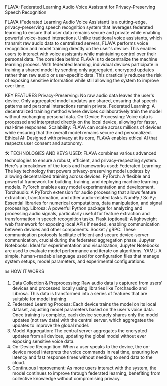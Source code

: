 FLAVA: Federated Learning Audio Voice Assistant for Privacy-Preserving Speech Recognition

FLAVA (Federated Learning Audio Voice Assistant) is a cutting-edge, privacy-preserving speech recognition system that leverages federated learning to ensure that user data remains secure and private while enabling powerful voice-based interactions. Unlike traditional voice assistants, which transmit raw audio data to centralized servers, FLAVA performs voice recognition and model training directly on the user's device. This enables users to interact with voice assistants while maintaining control over their personal data.
The core idea behind FLAVA is to decentralize the machine learning process. With federated learning, individual devices participate in training a shared model by sending only aggregated, encrypted updates rather than raw audio or user-specific data. This drastically reduces the risk of exposing sensitive information while still allowing the system to improve over time.

KEY FEATURES
Privacy-Preserving: No raw audio data leaves the user's device. Only aggregated model updates are shared, ensuring that speech patterns and personal interactions remain private.
Federated Learning: A decentralized training method where devices collaboratively train the model without exchanging personal data.
On-Device Processing: Voice data is processed and interpreted directly on the local device, allowing for faster, real-time responses.
Scalability: FLAVA can scale across millions of devices while ensuring that the overall model remains secure and personalized.
Ethical AI: Designed with privacy at its core, FLAVA enables ethical AI that respects user consent and autonomy.

🛠️ TECHNOLOGIES AND KEYS USED:
FLAVA combines various advanced technologies to ensure a robust, efficient, and privacy-respecting system. Here's a breakdown of the tools and frameworks used:
Federated Learning: The key technology that powers privacy-preserving model updates by allowing decentralized training across devices.
PyTorch: A flexible and powerful framework for building, training, and deploying machine learning models. PyTorch enables easy model experimentation and development.
Torchaudio: A PyTorch extension for audio processing that allows feature extraction, transformation, and other audio-related tasks.
NumPy / SciPy: Essential libraries for numerical computations, data manipulation, and signal processing.
Librosa: A powerful Python package for analyzing and processing audio signals, particularly useful for feature extraction and transformation in speech recognition tasks.
Flask (optional): A lightweight web framework for exposing local APIs if needed, enabling communication between devices and other components.
Socket / gRPC: These communication protocols facilitate efficient and secure device-server communication, crucial during the federated aggregation phase.
Jupyter Notebooks: Ideal for experimentation and visualization, Jupyter Notebooks are used to evaluate model performance and iterate on algorithms.
YAML: A simple, human-readable language used for configuration files that manage system setups, model parameters, and experimental configurations.

📊 HOW IT WORKS
1. Data Collection & Preprocessing:
Raw audio data is captured from users' devices and processed locally using libraries like Torchaudio and Librosa. This data is transformed into a series of features that are suitable for model training.
2. Federated Learning Process:
Each device trains the model on its local dataset, adjusting model parameters based on the user's voice data.
Once training is complete, each device securely shares only the model updates (not raw data) with the central server, which aggregates the updates to improve the global model.
3. Model Aggregation:
The central server aggregates the encrypted updates from all devices, updating the global model without ever exposing sensitive voice data.
4. On-Device Recognition:
When a user speaks to the device, the on-device model interprets the voice commands in real time, ensuring low latency and fast response times without needing to send data to the cloud.
5. Continuous Improvement:
As more users interact with the system, the model continues to improve through federated learning, benefiting from collective knowledge without compromising privacy.

